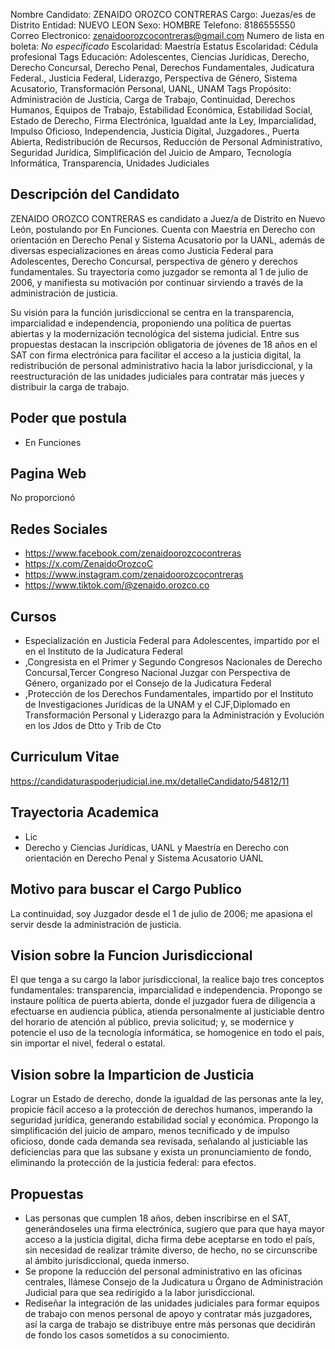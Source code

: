 Nombre Candidato: ZENAIDO OROZCO CONTRERAS
Cargo: Juezas/es de Distrito
Entidad: NUEVO LEON
Sexo: HOMBRE
Telefono: 8186555550
Correo Electronico: zenaidoorozcocontreras@gmail.com
Numero de lista en boleta: *No especificado*
Escolaridad: Maestría
Estatus Escolaridad: Cédula profesional
Tags Educación: Adolescentes, Ciencias Jurídicas, Derecho, Derecho Concursal, Derecho Penal, Derechos Fundamentales, Judicatura Federal., Justicia Federal, Liderazgo, Perspectiva de Género, Sistema Acusatorio, Transformación Personal, UANL, UNAM
Tags Propósito: Administración de Justicia, Carga de Trabajo, Continuidad, Derechos Humanos, Equipos de Trabajo, Estabilidad Económica, Estabilidad Social, Estado de Derecho, Firma Electrónica, Igualdad ante la Ley, Imparcialidad, Impulso Oficioso, Independencia, Justicia Digital, Juzgadores., Puerta Abierta, Redistribución de Recursos, Reducción de Personal Administrativo, Seguridad Jurídica, Simplificación del Juicio de Amparo, Tecnología Informática, Transparencia, Unidades Judiciales


## Descripción del Candidato 

ZENAIDO OROZCO CONTRERAS es candidato a Juez/a de Distrito en Nuevo León, postulando por En Funciones. Cuenta con Maestría en Derecho con orientación en Derecho Penal y Sistema Acusatorio por la UANL, además de diversas especializaciones en áreas como Justicia Federal para Adolescentes, Derecho Concursal, perspectiva de género y derechos fundamentales. Su trayectoria como juzgador se remonta al 1 de julio de 2006, y manifiesta su motivación por continuar sirviendo a través de la administración de justicia.

Su visión para la función jurisdiccional se centra en la transparencia, imparcialidad e independencia, proponiendo una política de puertas abiertas y la modernización tecnológica del sistema judicial.  Entre sus propuestas destacan la inscripción obligatoria de jóvenes de 18 años en el SAT con firma electrónica para facilitar el acceso a la justicia digital, la redistribución de personal administrativo hacia la labor jurisdiccional, y la reestructuración de las unidades judiciales para contratar más jueces y distribuir la carga de trabajo.


## Poder que postula

- En Funciones


## Pagina Web

No proporcionó


## Redes Sociales

- https://www.facebook.com/zenaidoorozcocontreras
- https://x.com/ZenaidoOrozcoC
- https://www.instagram.com/zenaidoorozcocontreras
- https://www.tiktok.com/@zenaido.orozco.co


## Cursos

- Especialización en Justicia Federal para Adolescentes, impartido por el en el Instituto de la Judicatura Federal
- ,Congresista en el Primer y Segundo Congresos Nacionales de Derecho Concursal,Tercer Congreso Nacional Juzgar con Perspectiva de Género, organizado por el Consejo de la Judicatura Federal
- ,Protección de los Derechos Fundamentales, impartido por el Instituto de Investigaciones Jurídicas de la UNAM y el CJF,Diplomado en Transformación Personal y Liderazgo para la Administración y Evolución en los Jdos de Dtto y Trib de Cto


## Curriculum Vitae

https://candidaturaspoderjudicial.ine.mx/detalleCandidato/54812/11


## Trayectoria Academica

- Lic
- Derecho y Ciencias Jurídicas, UANL y Maestría en Derecho con orientación en Derecho Penal y Sistema Acusatorio UANL


## Motivo para buscar el Cargo Publico

La continuidad, soy Juzgador desde el 1 de julio de 2006; me apasiona el servir desde la administración de justicia.


## Vision sobre la Funcion Jurisdiccional

El que tenga a su cargo la labor jurisdiccional, la realice bajo tres conceptos fundamentales: transparencia, imparcialidad e independencia. Propongo se instaure política de puerta abierta, donde el juzgador fuera de diligencia a efectuarse en audiencia pública, atienda personalmente al justiciable dentro del horario de atención al público, previa solicitud; y, se modernice y potencie el uso de la tecnología informática, se homogenice en todo el país, sin importar el nivel, federal o estatal.


## Vision sobre la Imparticion de Justicia

Lograr un Estado de derecho, donde la igualdad de las personas ante la ley, propicie fácil acceso a la protección de derechos humanos, imperando la seguridad jurídica, generando estabilidad social y económica. Propongo la simplificación del juicio de amparo, menos tecnificado y de impulso oficioso, donde cada demanda sea revisada, señalando al justiciable las deficiencias para que las subsane y exista un pronunciamiento de fondo, eliminando la protección de la justicia federal: para efectos.


## Propuestas

- Las personas que cumplen 18 años, deben inscribirse en el SAT, generándoseles una firma electrónica, sugiero que para que haya mayor acceso a la justicia digital, dicha firma debe aceptarse en todo el país, sin necesidad de realizar trámite diverso, de hecho, no se circunscribe al ámbito jurisdiccional, queda inmerso.
- Se propone la reducción del personal administrativo en las oficinas centrales, llámese Consejo de la Judicatura u Órgano de Administración Judicial para que sea redirigido a la labor jurisdiccional.
- Rediseñar la integración de las unidades judiciales para formar equipos de trabajo con menos personal de apoyo y contratar más juzgadores, así la carga de trabajo se distribuye entre más personas que decidirán de fondo los casos sometidos a su conocimiento.

